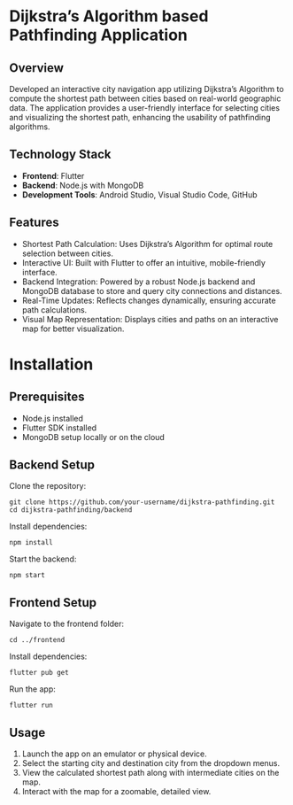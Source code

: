 # Dijkstra’s Algorithm based Pathfinding Application 

## Overview
Developed an interactive city navigation app utilizing Dijkstra’s Algorithm to compute the shortest path between cities based on real-world geographic data. The application provides a user-friendly interface for selecting cities and visualizing the shortest path, enhancing the usability of pathfinding algorithms. 
## Technology Stack
- **Frontend**: Flutter
- **Backend**: Node.js with MongoDB
- **Development Tools**: Android Studio, Visual Studio Code, GitHub
## Features
- Shortest Path Calculation: Uses Dijkstra’s Algorithm for optimal route selection between cities.
- Interactive UI: Built with Flutter to offer an intuitive, mobile-friendly interface.
- Backend Integration: Powered by a robust Node.js backend and MongoDB database to store and query city connections and distances.
- Real-Time Updates: Reflects changes dynamically, ensuring accurate path calculations.
- Visual Map Representation: Displays cities and paths on an interactive map for better visualization.
# Installation
## Prerequisites
- Node.js installed
- Flutter SDK installed
- MongoDB setup locally or on the cloud

## Backend Setup
Clone the repository:
```
git clone https://github.com/your-username/dijkstra-pathfinding.git
cd dijkstra-pathfinding/backend
```
Install dependencies:
```
npm install
```
Start the backend:
```
npm start
```
## Frontend Setup
Navigate to the frontend folder:
```
cd ../frontend
```
Install dependencies:
```
flutter pub get
```
Run the app:
```
flutter run
```
## Usage
1. Launch the app on an emulator or physical device.
2. Select the starting city and destination city from the dropdown menus.
3. View the calculated shortest path along with intermediate cities on the map.
4. Interact with the map for a zoomable, detailed view.

